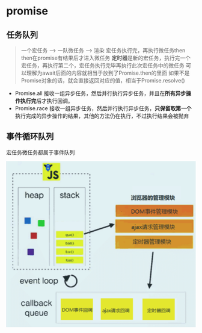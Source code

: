 # promise
## 任务队列
> 一个宏任务 —> 一队微任务 —> 渲染
宏任务执行完，再执行微任务then
then在promise有结果后才进入微任务
**定时器**是新的宏任务，执行完一个宏任务，再执行第二个，宏任务执行完毕再执行此次宏任务中的微任务
可以理解为await后面的内容就相当于放到了Promise.then的里面
如果不是Promise对象的话，就会直接返回对应的值，相当于Promise.resolve()

- Promise.all
接收一组异步任务，然后并行执行异步任务，并且在**所有异步操作执行完**后才执行回调。
- Promise.race 
接收一组异步任务，然后并行执行异步任务，**只保留取第一个**执行完成的异步操作的结果，其他的方法仍在执行，不过执行结果会被抛弃
## 事件循环队列
宏任务微任务都属于事件队列

![](./imgs/事件轮询@promise.png)